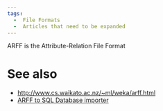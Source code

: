 ```yaml
---
tags:
  -  File Formats
  -  Articles that need to be expanded
---
```

ARFF is the Attribute-Relation File Format

# See also

- <http://www.cs.waikato.ac.nz/~ml/weka/arff.html>
- [ARFF to SQL Database
  importer](http://aspn.activestate.com/ASPN/Cookbook/Python/Recipe/440533)

